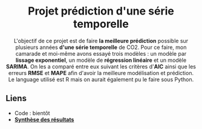 <h1 align="center">Projet prédiction d'une série temporelle</h1>

<p align="center">
L'objectif de ce projet est de faire <b>la meilleure prédiction</b> possible sur plusieurs années <b>d'une série temporelle</b> de CO2. Pour ce faire, mon camarade et moi-même avons essayé trois modèles : un modèle par <b>lissage exponentiel</b>, un modèle de <b>régression linéaire</b> et un modèle <b>SARIMA</b>. On les a comparé entre eux suivant les critères d'<b>AIC</b> ainsi que les erreurs <b>RMSE</b> et <b>MAPE</b> afin d'avoir la meilleure modélisation et prédiction. Le language utilisé est R mais on aurait également pu le faire sous Python.</p>

## Liens 

* Code : bientôt 
* [**Synthèse des résultats**](https://github.com/marcberret/analyse_donnees_football/blob/main/Pr%C3%A9sentation_projet.pdf)
